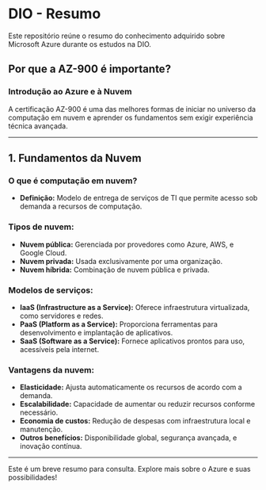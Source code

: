 # DIO - Resumo

Este repositório reúne o resumo do conhecimento adquirido sobre Microsoft Azure durante os estudos na DIO.

## Por que a AZ-900 é importante?

### Introdução ao Azure e à Nuvem
A certificação AZ-900 é uma das melhores formas de iniciar no universo da computação em nuvem e aprender os fundamentos sem exigir experiência técnica avançada.

---

## 1. Fundamentos da Nuvem

### O que é computação em nuvem?
- **Definição:** Modelo de entrega de serviços de TI que permite acesso sob demanda a recursos de computação.

### Tipos de nuvem:
- **Nuvem pública:** Gerenciada por provedores como Azure, AWS, e Google Cloud.
- **Nuvem privada:** Usada exclusivamente por uma organização.
- **Nuvem híbrida:** Combinação de nuvem pública e privada.

### Modelos de serviços:
- **IaaS (Infrastructure as a Service):** Oferece infraestrutura virtualizada, como servidores e redes.
- **PaaS (Platform as a Service):** Proporciona ferramentas para desenvolvimento e implantação de aplicativos.
- **SaaS (Software as a Service):** Fornece aplicativos prontos para uso, acessíveis pela internet.

### Vantagens da nuvem:
- **Elasticidade:** Ajusta automaticamente os recursos de acordo com a demanda.
- **Escalabilidade:** Capacidade de aumentar ou reduzir recursos conforme necessário.
- **Economia de custos:** Redução de despesas com infraestrutura local e manutenção.
- **Outros benefícios:** Disponibilidade global, segurança avançada, e inovação contínua.

---

Este é um breve resumo para consulta. Explore mais sobre o Azure e suas possibilidades!
